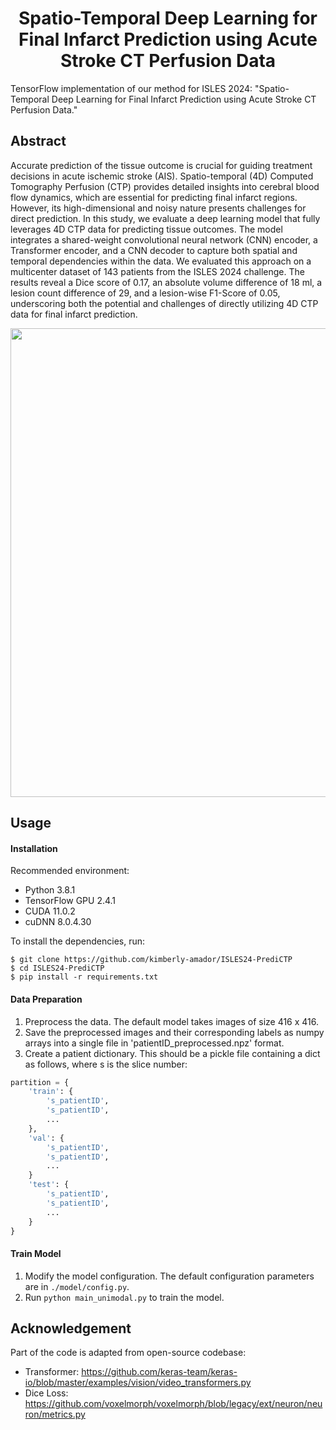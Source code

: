 

<div align="center">

# Spatio-Temporal Deep Learning for Final Infarct Prediction using Acute Stroke CT Perfusion Data

  
</div>

TensorFlow implementation of our method for ISLES 2024: "Spatio-Temporal Deep Learning for Final Infarct Prediction using Acute Stroke CT Perfusion Data."

## Abstract
Accurate prediction of the tissue outcome is crucial for guiding treatment decisions in acute ischemic stroke (AIS). Spatio-temporal (4D) Computed Tomography Perfusion (CTP) provides detailed insights into cerebral blood flow dynamics, which are essential for predicting final infarct regions. However, its high-dimensional and noisy nature presents challenges for direct prediction. In this study, we evaluate a deep learning model that fully leverages 4D CTP data for predicting tissue outcomes. The model integrates a shared-weight convolutional neural network (CNN) encoder, a Transformer encoder, and a CNN decoder to capture both spatial and temporal dependencies within the data. We evaluated this approach on a multicenter dataset of 143 patients from the ISLES 2024 challenge. The results reveal a Dice score of 0.17, an absolute volume difference of 18 ml, a lesion count difference of 29, and a lesion-wise F1-Score of 0.05, underscoring both the potential and challenges of directly utilizing 4D CTP data for final infarct prediction.

<p align="center">
<img src="https://github.com/kimberly-amador/ISLES24-PrediCTP/blob/main/figures/architecture.png" width="750">
</p>


## Usage

#### Installation

Recommended environment:

- Python 3.8.1
- TensorFlow GPU 2.4.1
- CUDA 11.0.2 
- cuDNN 8.0.4.30

To install the dependencies, run:

```shell
$ git clone https://github.com/kimberly-amador/ISLES24-PrediCTP
$ cd ISLES24-PrediCTP
$ pip install -r requirements.txt
```

#### Data Preparation
1. Preprocess the data. The default model takes images of size 416 x 416.
2. Save the preprocessed images and their corresponding labels as numpy arrays into a single file in 'patientID_preprocessed.npz' format. 
3. Create a patient dictionary. This should be a pickle file containing a dict as follows, where s is the slice number:

```python
partition = {
    'train': {
        's_patientID',
        's_patientID',
        ...
    },
    'val': {
        's_patientID',
        's_patientID',
        ...
    }
    'test': {
        's_patientID',
        's_patientID',
        ...
    }
}
```

#### Train Model

1. Modify the model configuration. The default configuration parameters are in `./model/config.py`.
2. Run `python main_unimodal.py` to train the model.

## Acknowledgement
Part of the code is adapted from open-source codebase:
* Transformer: https://github.com/keras-team/keras-io/blob/master/examples/vision/video_transformers.py
* Dice Loss: https://github.com/voxelmorph/voxelmorph/blob/legacy/ext/neuron/neuron/metrics.py

